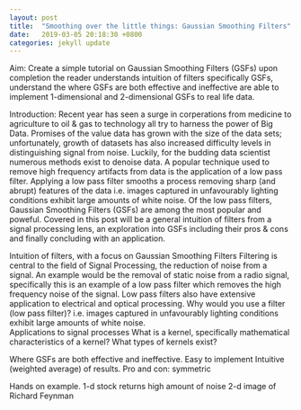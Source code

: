 ```yaml
---
layout: post
title:  "Smoothing over the little things: Gaussian Smoothing Filters"
date:   2019-03-05 20:18:30 +0800
categories: jekyll update
---
```


Aim: 
Create a simple tutorial on Gaussian Smoothing Filters (GSFs) upon completion the reader understands intuition of filters specifically GSFs, understand the where GSFs are both effective and ineffective
are able to implement 1-dimensional and 2-dimensional GSFs to real life data. 


Introduction: 
Recent year has seen a surge in corperations from medicine to agriculture to oil & gas to technology all try to harness the power of Big Data. 
Promises of the value data has grown with the size of the data sets; unfortunately, growth of datasets has also increased difficulty levels in distinguishing signal from noise. 
Luckily, for the budding data scientist numerous methods exist to denoise data. A popular technique used to remove high frequency artifacts from data is the application of a low pass filter. 
Applying a low pass filter smooths a process removing sharp (and abrupt) features of the data i.e. images captured in unfavourably lighting conditions exhibit large amounts of white noise.
Of the low pass filters, Gaussian Smoothing Filters (GSFs) are among the most popular and poweful. 
Covered in this post will be a general intuition of filters from a signal processing lens, an exploration into GSFs including their pros & cons and finally concluding with an application.



Intuition of filters, with a focus on Gaussian Smoothing Filters
Filtering is central to the field of Signal Processing, the reduction of noise from a signal. 
An example would be the removal of static noise from a radio signal, specifically this is an example of a low pass filter which removes the high frequency noise of the signal. 
Low pass filters also have extensive application to electrical and optical processing. 
	Why would you use a filter (low pass filter)?
	i.e. images captured in unfavourably lighting conditions exhibit large amounts of white noise.  
	Applications to signal processes
	What is a kernel, specifically mathematical characteristics of a kernel? 
	What types of kernels exist?

Where GSFs are both effective and ineffective. 
	Easy to implement
	Intuitive (weighted average) of results. 
	Pro and con: symmetric


Hands on example. 
	1-d stock returns high amount of noise 
	2-d image of Richard Feynman
	
